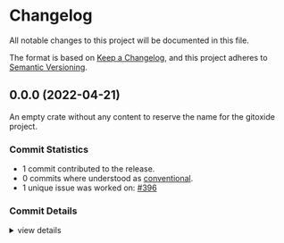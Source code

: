 # Changelog

All notable changes to this project will be documented in this file.

The format is based on [Keep a Changelog](https://keepachangelog.com/en/1.0.0/),
and this project adheres to [Semantic Versioning](https://semver.org/spec/v2.0.0.html).

## 0.0.0 (2022-04-21)

An empty crate without any content to reserve the name for the gitoxide project.

### Commit Statistics

<csr-read-only-do-not-edit/>

 - 1 commit contributed to the release.
 - 0 commits where understood as [conventional](https://www.conventionalcommits.org).
 - 1 unique issue was worked on: [#396](https://github.com/Byron/gitoxide/issues/396)

### Commit Details

<csr-read-only-do-not-edit/>

<details><summary>view details</summary>

 * **[#396](https://github.com/Byron/gitoxide/issues/396)**
    - Add gix-sequencer crate ([`f8160d0`](https://github.com/Byron/gitoxide/commit/f8160d0d0caa6e616a6d0efed346722d093ad60a))
</details>

